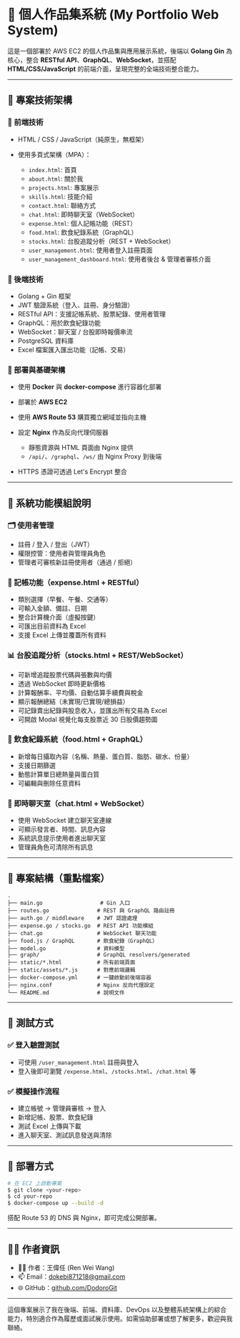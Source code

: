 # 💼 個人作品集系統 (My Portfolio Web System)

這是一個部署於 AWS EC2 的個人作品集與應用展示系統，後端以 **Golang Gin** 為核心，整合 **RESTful API**、**GraphQL**、**WebSocket**，並搭配 **HTML/CSS/JavaScript** 的前端介面，呈現完整的全端技術整合能力。

---

## 🔧 專案技術架構

### 📌 前端技術

* HTML / CSS / JavaScript（純原生，無框架）
* 使用多頁式架構（MPA）：

  * `index.html`: 首頁
  * `about.html`: 關於我
  * `projects.html`: 專案展示
  * `skills.html`: 技能介紹
  * `contact.html`: 聯絡方式
  * `chat.html`: 即時聊天室（WebSocket）
  * `expense.html`: 個人記帳功能（REST）
  * `food.html`: 飲食紀錄系統（GraphQL）
  * `stocks.html`: 台股追蹤分析（REST + WebSocket）
  * `user_management.html`: 使用者登入註冊頁面
  * `user_management_dashboard.html`: 使用者後台 & 管理者審核介面

### 🧠 後端技術

* Golang + Gin 框架
* JWT 驗證系統（登入、註冊、身分驗證）
* RESTful API：支援記帳系統、股票紀錄、使用者管理
* GraphQL：用於飲食紀錄功能
* WebSocket：聊天室 / 台股即時報價串流
* PostgreSQL 資料庫
* Excel 檔案匯入匯出功能（記帳、交易）

### 🚀 部署與基礎架構

* 使用 **Docker** 與 **docker-compose** 進行容器化部署
* 部署於 **AWS EC2**
* 使用 **AWS Route 53** 購買獨立網域並指向主機
* 設定 **Nginx** 作為反向代理伺服器

  * 靜態資源與 HTML 頁面由 Nginx 提供
  * `/api/`、`/graphql`、`/ws/` 由 Nginx Proxy 到後端
* HTTPS 憑證可透過 Let's Encrypt 整合

---

## 🧩 系統功能模組說明

### 🗂 使用者管理

* 註冊 / 登入 / 登出（JWT）
* 權限控管：使用者與管理員角色
* 管理者可審核新註冊使用者（通過 / 拒絕）

### 📒 記帳功能（expense.html + RESTful）

* 類別選擇（早餐、午餐、交通等）
* 可輸入金額、備註、日期
* 整合計算機介面（虛擬按鍵）
* 可匯出目前資料為 Excel
* 支援 Excel 上傳並覆蓋所有資料

### 📊 台股追蹤分析（stocks.html + REST/WebSocket）

* 可新增追蹤股票代碼與張數與均價
* 透過 WebSocket 即時更新價格
* 計算報酬率、平均價、自動估算手續費與稅金
* 顯示報酬總結（未實現/已實現/總損益）
* 可記錄賣出紀錄與股息收入，並匯出所有交易為 Excel
* 可開啟 Modal 視覺化每支股票近 30 日股價趨勢圖

### 🍱 飲食紀錄系統（food.html + GraphQL）

* 新增每日攝取內容（名稱、熱量、蛋白質、脂肪、碳水、份量）
* 支援日期篩選
* 動態計算單日總熱量與蛋白質
* 可編輯與刪除任意資料

### 💬 即時聊天室（chat.html + WebSocket）

* 使用 WebSocket 建立聊天室連線
* 可顯示發言者、時間、訊息內容
* 系統訊息提示使用者進出聊天室
* 管理員角色可清除所有訊息

---

## 📂 專案結構（重點檔案）

```
.
├── main.go                  # Gin 入口
├── routes.go               # REST 與 GraphQL 路由註冊
├── auth.go / middleware    # JWT 認證處理
├── expense.go / stocks.go  # REST API 功能模組
├── chat.go                 # WebSocket 聊天功能
├── food.js / GraphQL       # 飲食紀錄（GraphQL）
├── model.go                # 資料模型
├── graph/                  # GraphQL resolvers/generated
├── static/*.html           # 所有前端頁面
├── static/assets/*.js      # 對應前端邏輯
├── docker-compose.yml      # 一鍵啟動前後端容器
├── nginx.conf              # Nginx 反向代理設定
└── README.md               # 說明文件
```

---

## 🧪 測試方式

### ✅ 登入驗證測試

* 可使用 `/user_management.html` 註冊與登入
* 登入後即可瀏覽 `/expense.html`、`/stocks.html`、`/chat.html` 等

### ✅ 模擬操作流程

* 建立帳號 → 管理員審核 → 登入
* 新增記帳、股票、飲食紀錄
* 測試 Excel 上傳與下載
* 進入聊天室、測試訊息發送與清除

---

## 🏁 部署方式

```bash
# 在 EC2 上啟動專案
$ git clone <your-repo>
$ cd your-repo
$ docker-compose up --build -d
```

搭配 Route 53 的 DNS 與 Nginx，即可完成公開部署。

---

## 🙋‍♂️ 作者資訊

* 👨‍💻 作者：王偉任 (Ren Wei Wang)
* 📫 Email：[dokebi871218@gmail.com](mailto:dokebi871218@gmail.com)
* 🌐 GitHub：[github.com/DodoroGit](https://github.com/DodoroGit)

---

這個專案展示了我在後端、前端、資料庫、DevOps 以及整體系統架構上的綜合能力，特別適合作為履歷或面試展示使用。如需協助部署或想了解更多，歡迎與我聯絡。
